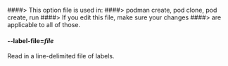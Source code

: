 ####> This option file is used in:
####>   podman create, pod clone, pod create, run
####> If you edit this file, make sure your changes
####> are applicable to all of those.
#### **--label-file**=*file*

Read in a line-delimited file of labels.
